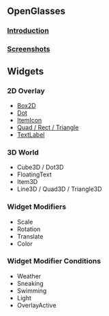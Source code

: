 ## OpenGlasses
### [Introduction](Introduction)
### [Screenshots](Screenshots)

## Widgets
### 2D Overlay
* [Box2D](Box2D)
* [Dot](Dot)
* [ItemIcon](ItemIcon)
* [Quad / Rect / Triangle](QuadRectTriangle)
* [TextLabel](TextLabel)

### 3D World
* Cube3D / Dot3D
* FloatingText
* Item3D
* Line3D / Quad3D / Triangle3D

### Widget Modifiers
* Scale
* Rotation
* Translate
* Color

### Widget Modifier Conditions
* Weather
* Sneaking
* Swimming
* Light
* OverlayActive